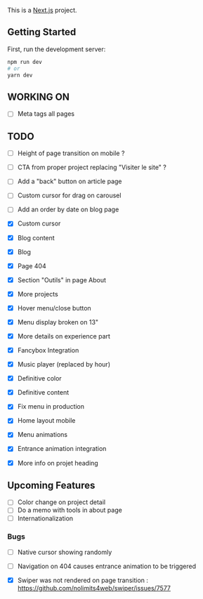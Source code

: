 This is a [Next.js](https://nextjs.org) project.

## Getting Started

First, run the development server:

```bash
npm run dev
# or
yarn dev
```
## WORKING ON
- [ ] Meta tags all pages

## TODO
- [ ] Height of page transition on mobile ?
- [ ] CTA from proper project replacing "Visiter le site" ?
- [ ] Add a "back" button on article page
- [ ] Custom cursor for drag on carousel
- [ ] Add an order by date on blog page

- [x] Custom cursor
- [x] Blog content
- [x] Blog
- [x] Page 404
- [x] Section "Outils" in page About
- [x] More projects
- [x] Hover menu/close button
- [x] Menu display broken on 13"
- [x] More details on experience part
- [x] Fancybox Integration
- [x] Music player (replaced by hour)
- [x] Definitive color
- [x] Definitive content
- [x] Fix menu in production
- [x] Home layout mobile
- [x] Menu animations
- [x] Entrance animation integration
- [x] More info on projet heading

## Upcoming Features
- [ ] Color change on project detail
- [ ] Do a memo with tools in about page
- [ ] Internationalization
    
### Bugs
- [ ] Native cursor showing randomly
- [ ] Navigation on 404 causes entrance animation to be triggered
- [x] Swiper was not rendered on page transition : https://github.com/nolimits4web/swiper/issues/7577

